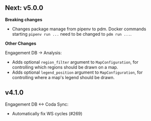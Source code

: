 ## Next: v5.0.0
**Breaking changes**
 - Changes package manage from pipenv to pdm. Docker commands starting `pipenv run ...` need to be changed to `pdm run ...`.

**Other Changes**

Engagement DB -> Analysis:
 - Adds optional `region_filter` argument to `MapConfiguration`, for controlling which regions should be drawn on a map.
 - Adds optional `legend_position` argument to `MapConfiguration`, for controlling where a map's legend should be drawn.

## v4.1.0

Engagement DB <-> Coda Sync:
- Automatically fix WS cycles (#269)
